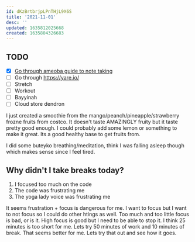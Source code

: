 ```yaml
---
id: dKzBrtbrjpLPnTHjL9X6S
title: '2021-11-01'
desc: ''
updated: 1635812025668
created: 1635804326683
---
```


## TODO

- [x] [Go through ameoba guide to note taking](https://wiki.dendron.so/notes/e780000d-c784-4945-8e42-35218a3ecf10)
- [ ] Go through https://yare.io/
- [ ] Stretch
- [ ] Workout
- [ ] Bayyinah
- [ ] Cloud store dendron

I just created a smoothie from the mango/peanch/pineapple/strawberry frozne fruits from costco. It doesn't taste AMAZINGLY fruity but it taste pretty good enough. I could probably add some lemon or something to make it great. Its a good healthy base to get fruits from.

I did some buteyko breathing/meditation, think I was falling asleep though which makes sense since I feel tired.

## Why didn't I take breaks today?

1. I focused too much on the code
2. The code was frustrating me
3. The yoga lady voice was frustrating me

It seems frustration + focus is dangerous for me. I want to focus but I want to not focus so I could do other htings as well. Too much and too little focus is bad, or is it. High focus is good but I need to be able to stop it. I think 25 minutes is too short for me. Lets try 50 minutes of work and 10 minutes of break. That seems better for me. Lets try that out and see how it goes.

